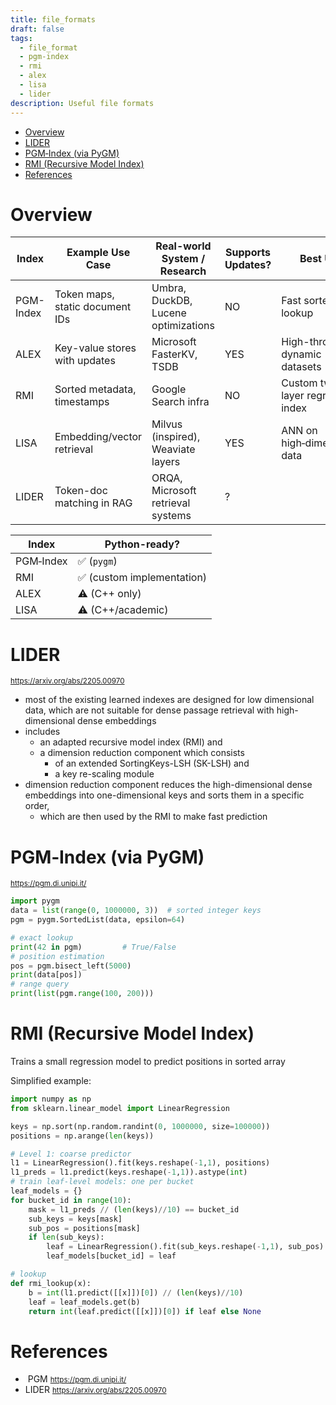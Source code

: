 ```yaml
---
title: file_formats
draft: false
tags:
  - file_format
  - pgm-index
  - rmi
  - alex
  - lisa
  - lider
description: Useful file formats
---
```

- [Overview](#overview)
- [LIDER](#lider)
- [PGM‑Index (via PyGM)](#pgm%E2%80%91index-via-pygm)
- [RMI (Recursive Model Index)](#rmi-recursive-model-index)
- [References](#references)

# Overview

| Index     | Example Use Case                | Real-world System / Research        | Supports Updates? | Best Use                          |
| --------- | ------------------------------- | ----------------------------------- | ----------------- | --------------------------------- |
| PGM-Index | Token maps, static document IDs | Umbra, DuckDB, Lucene optimizations | NO                | Fast sorted-key lookup            |
| ALEX      | Key-value stores with updates   | Microsoft FasterKV, TSDB            | YES               | High-throughput dynamic datasets  |
| RMI       | Sorted metadata, timestamps     | Google Search infra                 | NO                | Custom two-layer regression index |
| LISA      | Embedding/vector retrieval      | Milvus (inspired), Weaviate layers  | YES               | ANN on high‑dimensional data      |
| LIDER     | Token-doc matching in RAG       | ORQA, Microsoft retrieval systems   | ?                 |                                   |


| Index     | Python-ready?             |
| --------- | ------------------------- |
| PGM‑Index | ✅ (`pygm`)                |
| RMI       | ✅ (custom implementation) |
| ALEX      | ⚠️ (C++ only)             |
| LISA      | ⚠️ (C++/academic)         |
# LIDER
<small>https://arxiv.org/abs/2205.00970</small>
- most of the existing learned indexes are designed for low dimensional data, which are not suitable for dense passage retrieval with high-dimensional dense embeddings
- includes 
	- an adapted recursive model index (RMI) and 
	- a dimension reduction component which consists 
		- of an extended SortingKeys-LSH (SK-LSH) and 
		- a key re-scaling module
- dimension reduction component reduces the high-dimensional dense embeddings into one-dimensional keys and sorts them in a specific order,
	- which are then used by the RMI to make fast prediction
# PGM‑Index (via PyGM)
<small> https://pgm.di.unipi.it/ </small>

```python
import pygm
data = list(range(0, 1000000, 3))  # sorted integer keys
pgm = pygm.SortedList(data, epsilon=64)

# exact lookup
print(42 in pgm)         # True/False
# position estimation
pos = pgm.bisect_left(5000)
print(data[pos])
# range query
print(list(pgm.range(100, 200)))

```

# RMI (Recursive Model Index)
Trains a small regression model to predict positions in sorted array

Simplified example:
```python
import numpy as np
from sklearn.linear_model import LinearRegression

keys = np.sort(np.random.randint(0, 1000000, size=100000))
positions = np.arange(len(keys))

# Level 1: coarse predictor
l1 = LinearRegression().fit(keys.reshape(-1,1), positions)
l1_preds = l1.predict(keys.reshape(-1,1)).astype(int)
# train leaf-level models: one per bucket
leaf_models = {}
for bucket_id in range(10):
    mask = l1_preds // (len(keys)//10) == bucket_id
    sub_keys = keys[mask]
    sub_pos = positions[mask]
    if len(sub_keys):
        leaf = LinearRegression().fit(sub_keys.reshape(-1,1), sub_pos)
        leaf_models[bucket_id] = leaf

# lookup
def rmi_lookup(x):
    b = int(l1.predict([[x]])[0]) // (len(keys)//10)
    leaf = leaf_models.get(b)
    return int(leaf.predict([[x]])[0]) if leaf else None

```


# References
-  PGM <small>https://pgm.di.unipi.it/</small>
- LIDER <small>https://arxiv.org/abs/2205.00970</small>



 